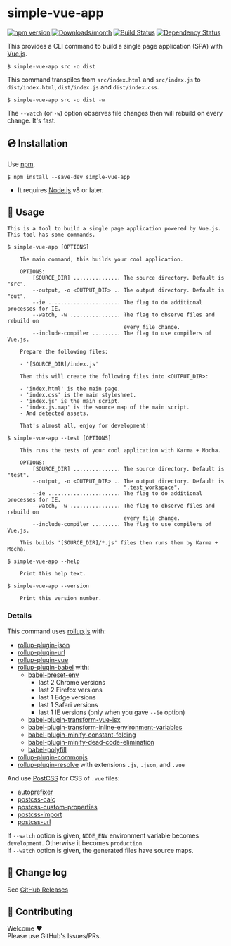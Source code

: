 # simple-vue-app

[![npm version](https://img.shields.io/npm/v/simple-vue-app.svg)](https://www.npmjs.com/package/simple-vue-app)
[![Downloads/month](https://img.shields.io/npm/dm/simple-vue-app.svg)](http://www.npmtrends.com/simple-vue-app)
[![Build Status](https://travis-ci.org/mysticatea/simple-vue-app.svg?branch=master)](https://travis-ci.org/mysticatea/simple-vue-app)
[![Dependency Status](https://david-dm.org/mysticatea/simple-vue-app.svg)](https://david-dm.org/mysticatea/simple-vue-app)

This provides a CLI command to build a single page application (SPA) with [Vue.js].

    $ simple-vue-app src -o dist

This command transpiles from `src/index.html` and `src/index.js` to `dist/index.html`, `dist/index.js` and `dist/index.css`.

    $ simple-vue-app src -o dist -w

The `--watch` (or `-w`) option observes file changes then will rebuild on every change. It's fast.

## 💿 Installation

Use [npm].

```
$ npm install --save-dev simple-vue-app
```

- It requires [Node.js] v8 or later.

## 📖 Usage

```
This is a tool to build a single page application powered by Vue.js.
This tool has some commands.

$ simple-vue-app [OPTIONS]

    The main command, this builds your cool application.

    OPTIONS:
        [SOURCE_DIR] ............... The source directory. Default is "src".
        --output, -o <OUTPUT_DIR> .. The output directory. Default is "out".
        --ie ....................... The flag to do additional processes for IE.
        --watch, -w ................ The flag to observe files and rebuild on 
                                     every file change.
        --include-compiler ......... The flag to use compilers of Vue.js.

    Prepare the following files:

    - '[SOURCE_DIR]/index.js'

    Then this will create the following files into <OUTPUT_DIR>:

    - 'index.html' is the main page.
    - 'index.css' is the main stylesheet.
    - 'index.js' is the main script.
    - 'index.js.map' is the source map of the main script.
    - And detected assets.

    That's almost all, enjoy for development!

$ simple-vue-app --test [OPTIONS]

    This runs the tests of your cool application with Karma + Mocha.

    OPTIONS:
        [SOURCE_DIR] ............... The source directory. Default is "test".
        --output, -o <OUTPUT_DIR> .. The output directory. Default is 
                                     ".test_workspace".
        --ie ....................... The flag to do additional processes for IE.
        --watch, -w ................ The flag to observe files and rebuild on 
                                     every file change.
        --include-compiler ......... The flag to use compilers of Vue.js.

    This builds '[SOURCE_DIR]/*.js' files then runs them by Karma + Mocha.

$ simple-vue-app --help

    Print this help text.

$ simple-vue-app --version

    Print this version number.
```

### Details

This command uses [rollup.js] with:

- [rollup-plugin-json]
- [rollup-plugin-url](./lib/build/rollup-plugin-url.js)
- [rollup-plugin-vue]
- [rollup-plugin-babel] with:
    - [babel-preset-env]
        - last 2 Chrome versions
        - last 2 Firefox versions
        - last 1 Edge versions
        - last 1 Safari versions
        - last 1 IE versions (only when you gave `--ie` option)
    - [babel-plugin-transform-vue-jsx]
    - [babel-plugin-transform-inline-environment-variables]
    - [babel-plugin-minify-constant-folding]
    - [babel-plugin-minify-dead-code-elimination]
    - [babel-polyfill]
- [rollup-plugin-commonjs]
- [rollup-plugin-resolve] with extensions `.js`, `.json`, and `.vue`

And use [PostCSS] for CSS of `.vue` files:

- [autoprefixer]
- [postcss-calc]
- [postcss-custom-properties]
- [postcss-import]
- [postcss-url](./lib/build/postcss-url.js)

If `--watch` option is given, `NODE_ENV` environment variable becomes `development`. Otherwise it becomes `production`.  
If `--watch` option is given, the generated files have source maps.

## 📰 Change log

See [GitHub Releases](https://github.com/mysticatea/simple-vue-app/releases)

## 💎 Contributing

Welcome ❤  
Please use GitHub's Issues/PRs.

[babel]: https://babeljs.io/
[babel-preset-env]: https://github.com/babel/babel-preset-env
[babel-plugin-transform-vue-jsx]: https://www.npmjs.com/package/babel-plugin-transform-vue-jsx
[babel-plugin-transform-inline-environment-variables]: https://www.npmjs.com/package/babel-plugin-transform-inline-environment-variables
[babel-plugin-minify-constant-folding]: https://www.npmjs.com/package/babel-plugin-minify-constant-folding
[babel-plugin-minify-dead-code-elimination]: https://www.npmjs.com/package/babel-plugin-minify-dead-code-elimination
[babel-polyfill]: https://babeljs.io/docs/usage/polyfill/
[babili]: https://www.npmjs.com/package/babel-preset-babili
[cssnano]: http://cssnano.co/
[rollup.js]: https://rollupjs.org/
[rollup-plugin-json]: https://www.npmjs.com/package/rollup-plugin-json
[rollup-plugin-vue]: https://www.npmjs.com/package/rollup-plugin-vue
[rollup-plugin-babel]: https://www.npmjs.com/package/rollup-plugin-babel
[rollup-plugin-commonjs]: https://www.npmjs.com/package/rollup-plugin-commonjs
[rollup-plugin-resolve]: https://www.npmjs.com/package/rollup-plugin-resolve
[Node.js]: https://nodejs.org/
[npm]: https://www.npmjs.com/
[Vue.js]: https://vuejs.org/
[PostCSS]: http://postcss.org/
[autoprefixer]: https://www.npmjs.com/package/autoprefixer
[postcss-calc]: https://www.npmjs.com/package/postcss-calc
[postcss-custom-properties]: https://www.npmjs.com/package/postcss-custom-properties
[postcss-import]: https://www.npmjs.com/package/postcss-import
